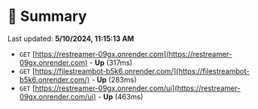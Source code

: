 # 📖 Summary
Last updated: **5/10/2024, 11:15:13 AM**

- `GET` [https://restreamer-09gx.onrender.com](https://restreamer-09gx.onrender.com) - **Up** (317ms)
- `GET` [https://filestreambot-b5k6.onrender.com/](https://filestreambot-b5k6.onrender.com/) - **Up** (283ms)
- `GET` [https://restreamer-09gx.onrender.com/ui](https://restreamer-09gx.onrender.com/ui) - **Up** (463ms)
